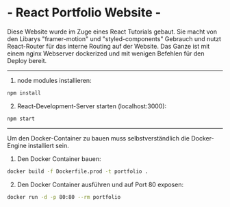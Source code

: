 # - React Portfolio Website -

Diese Website wurde im Zuge eines React Tutorials gebaut. Sie macht von den Libarys "framer-motion" und "styled-components" Gebrauch und nutzt React-Router für das interne Routing auf der Website.
Das Ganze ist mit einem nginx Webserver dockerized und mit wenigen Befehlen für den Deploy bereit.

---

1. node modules installieren:

```bash
npm install
```

2. React-Development-Server starten (localhost:3000):

```bash
npm start
```

---

Um den Docker-Container zu bauen muss selbstverständlich die Docker-Engine installiert sein.

1. Den Docker Container bauen:

```bash
docker build -f Dockerfile.prod -t portfolio .
```

2. Den Docker Container ausführen und auf Port 80 exposen:

```bash
docker run -d -p 80:80 --rm portfolio
```
